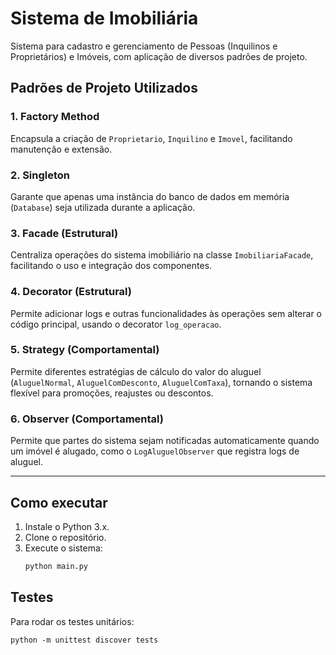 # Sistema de Imobiliária

Sistema para cadastro e gerenciamento de Pessoas (Inquilinos e Proprietários) e Imóveis, com aplicação de diversos padrões de projeto.

## Padrões de Projeto Utilizados

### 1. Factory Method
Encapsula a criação de `Proprietario`, `Inquilino` e `Imovel`, facilitando manutenção e extensão.

### 2. Singleton
Garante que apenas uma instância do banco de dados em memória (`Database`) seja utilizada durante a aplicação.

### 3. Facade (Estrutural)
Centraliza operações do sistema imobiliário na classe `ImobiliariaFacade`, facilitando o uso e integração dos componentes.

### 4. Decorator (Estrutural)
Permite adicionar logs e outras funcionalidades às operações sem alterar o código principal, usando o decorator `log_operacao`.

### 5. Strategy (Comportamental)
Permite diferentes estratégias de cálculo do valor do aluguel (`AluguelNormal`, `AluguelComDesconto`, `AluguelComTaxa`), tornando o sistema flexível para promoções, reajustes ou descontos.

### 6. Observer (Comportamental)
Permite que partes do sistema sejam notificadas automaticamente quando um imóvel é alugado, como o `LogAluguelObserver` que registra logs de aluguel.

---

## Como executar

1. Instale o Python 3.x.
2. Clone o repositório.
3. Execute o sistema:
   ```sh
   python main.py
   ```

## Testes

Para rodar os testes unitários:
```
python -m unittest discover tests
```
